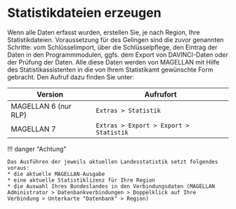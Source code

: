 # Statistikdateien erzeugen

Wenn alle Daten erfasst wurden, erstellen Sie, je nach Region, Ihre Statistikdateien. Voraussetzung für des Gelingen sind die zuvor genannten Schritte: vom Schlüsselimport, über die Schlüsselpflege, den Eintrag der Daten in den Programmmodulen, ggfs. dem Export von DAVINCI-Daten oder der Prüfung der Daten. Alle diese Daten werden von MAGELLAN mit Hilfe des Statistikassistenten in die von Ihrem Statistikamt gewünschte Form gebracht. 
Den Aufruf dazu finden Sie unter:

Version | Aufrufort
--|--
MAGELLAN 6 (nur RLP)| `Extras > Statistik`
MAGELLAN 7| `Extras > Export > Export > Statistik`

!!! danger "Achtung"

    Das Ausführen der jeweils aktuellen Landesstatistik setzt folgendes voraus:
    * die aktuelle MAGELLAN-Ausgabe
    * eine aktuelle Statistiklizenz für Ihre Region
    * die Auswahl Ihres Bundeslandes in den Verbindungsdaten (MAGELLAN Administrator > Datenbankverbindungen > Doppelklick auf Ihre Verbindung > Unterkarte "Datenbank" > Region)
